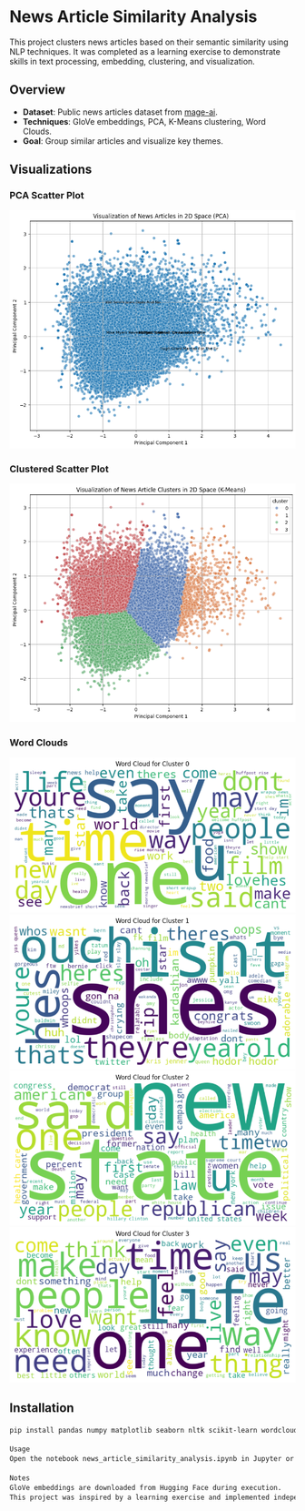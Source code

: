 # News Article Similarity Analysis

This project clusters news articles based on their semantic similarity using NLP techniques. It was completed as a learning exercise to demonstrate skills in text processing, embedding, clustering, and visualization.

## Overview
- **Dataset**: Public news articles dataset from [mage-ai](https://raw.githubusercontent.com/mage-ai/datasets/refs/heads/master/news_articles.csv).
- **Techniques**: GloVe embeddings, PCA, K-Means clustering, Word Clouds.
- **Goal**: Group similar articles and visualize key themes.

## Visualizations
### PCA Scatter Plot
![PCA Plot](plots/pca_scatter.png)

### Clustered Scatter Plot
![Clustered Plot](plots/clustered_scatter.png)

### Word Clouds
![Cluster 0](plots/wordcloud_cluster_0.png)
![Cluster 1](plots/wordcloud_cluster_1.png)
![Cluster 2](plots/wordcloud_cluster_2.png)
![Cluster 3](plots/wordcloud_cluster_3.png)

## Installation
```bash
pip install pandas numpy matplotlib seaborn nltk scikit-learn wordcloud

Usage
Open the notebook news_article_similarity_analysis.ipynb in Jupyter or Google Colab to run the analysis. Visualizations are saved in the plots/ directory.

Notes
GloVe embeddings are downloaded from Hugging Face during execution.
This project was inspired by a learning exercise and implemented independently to master NLP and clustering techniques.